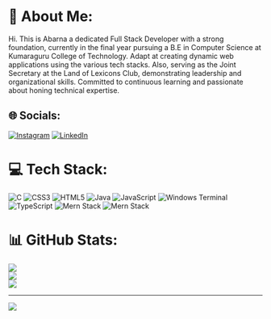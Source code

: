 # 💫 About Me:
Hi. This is Abarna a dedicated Full Stack Developer with a strong foundation, currently in the final year pursuing a B.E in Computer Science at Kumaraguru College of Technology. Adapt at creating dynamic web applications using the various tech stacks. Also, serving as the Joint Secretary at the Land of Lexicons Club, demonstrating leadership and organizational skills. Committed to continuous learning and passionate about honing technical expertise.


## 🌐 Socials:
[![Instagram](https://img.shields.io/badge/Instagram-%23E4405F.svg?logo=Instagram&logoColor=white)](https://instagram.com/abarna0202) [![LinkedIn](https://img.shields.io/badge/LinkedIn-%230077B5.svg?logo=linkedin&logoColor=white)](https://linkedin.com/in/abarnav) 

# 💻 Tech Stack:
![C](https://img.shields.io/badge/c-%2300599C.svg?style=for-the-badge&logo=c&logoColor=white) ![CSS3](https://img.shields.io/badge/css3-%231572B6.svg?style=for-the-badge&logo=css3&logoColor=white) ![HTML5](https://img.shields.io/badge/html5-%23E34F26.svg?style=for-the-badge&logo=html5&logoColor=white) ![Java](https://img.shields.io/badge/java-%23ED8B00.svg?style=for-the-badge&logo=openjdk&logoColor=white) ![JavaScript](https://img.shields.io/badge/javascript-%23323330.svg?style=for-the-badge&logo=javascript&logoColor=%23F7DF1E) ![Windows Terminal](https://img.shields.io/badge/Windows%20Terminal-%234D4D4D.svg?style=for-the-badge&logo=windows-terminal&logoColor=white) ![TypeScript](https://img.shields.io/badge/typescript-%23007ACC.svg?style=for-the-badge&logo=typescript&logoColor=white) ![Mern Stack](https://img.shields.io/badge/Cloudflare-F38020?style=for-the-badge&logo=&logoColor=green) ![Mern Stack](https://img.shields.io/badge/MernStack-7DFE35?style=for-the-badge&logo=&logoColor=green)
# 📊 GitHub Stats:
![](https://github-readme-stats.vercel.app/api?username=abarnavelusamy&theme=tokyonight&show_icons=true)<br/>
![](https://github-readme-streak-stats.herokuapp.com/?user=abarnavelusamy&theme=dark&hide_border=false)<br/>
![](https://github-readme-stats.vercel.app/api/top-langs/?username=abarnavelusamy&theme=dark&hide_border=false&include_all_commits=true&layout=compact)

---
[![](https://visitcount.itsvg.in/api?id=abarnavelusamy&icon=0&color=0)](https://visitcount.itsvg.in)
